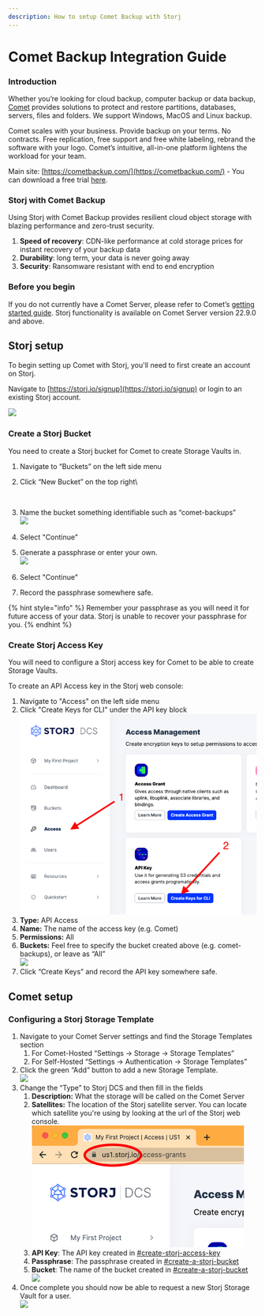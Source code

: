 ```yaml
---
description: How to setup Comet Backup with Storj
---
```


# Comet Backup Integration Guide

### Introduction

Whether you’re looking for cloud backup, computer backup or data backup, [Comet](https://cometbackup.com/) provides solutions to protect and restore partitions, databases, servers, files and folders. We support Windows, MacOS and Linux backup.

Comet scales with your business. Provide backup on your terms. No contracts. Free replication, free support and free white labeling, rebrand the software with your logo. Comet’s intuitive, all-in-one platform lightens the workload for your team.

Main site: [https://cometbackup.com/](https://cometbackup.com/) - You can download a free trial [here](https://cometbackup.com/signup).

### Storj with Comet Backup

Using Storj with Comet Backup provides resilient cloud object storage with blazing performance and zero-trust security.

1. **Speed of recovery**: CDN-like performance at cold storage prices for instant recovery of your backup data
2. **Durability**: long term, your data is never going away
3. **Security**: Ransomware resistant with end to end encryption

### Before you begin&#x20;

If you do not currently have a Comet Server, please refer to Comet’s [getting started guide](https://docs.cometbackup.com/latest/). Storj functionality is available on Comet Server version 22.9.0 and above.&#x20;

## Storj setup

To begin setting up Comet with Storj, you'll need to first create an account on Storj.

Navigate to [https://storj.io/signup](https://storj.io/signup) or login to an existing Storj account.

![](https://lh5.googleusercontent.com/RhslyMTj8ubEkpt-yHlE3w3eUPF6MX5-gK5H\_QU5TzqVMQV7TL4H5H7JcW4gWeU7WyoveqwK2IEu0ADjL-q4Jy3cDyVSoNHN8tgBS\_swT2\_ob-FZ6zP\_QLhpYai\_gM5wHYU3ObIfYPrPVNg-gcABe4A\_AtZRSsg-xzVcQlJ5hhnLS2vUKTikpDPvAg)

### Create a Storj Bucket

&#x20;You need to create a Storj bucket for Comet to create Storage Vaults in.&#x20;

1. Navigate to “Buckets” on the left side menu
2.  Click “New Bucket” on the top right\


    <figure><img src="https://lh4.googleusercontent.com/8e7Gk8yvyWm_V67JUVErQo3yRb89O4R9YwiEmixsbtSQK8J43vkGvxac9XpSPWSPmISRmK2HF3JHjnKLimYN1dQTYZNcRpUcPFLsrqxnLbwMkBNB7u8hQzb9ro8RzMZZXNvcQE_kvOIO7NgF5oWO7GLPSrFKjXpUy2FbfK7U9AfdvNbRAo96QLuYDw" alt=""><figcaption></figcaption></figure>
3. Name the bucket something identifiable such as “comet-backups”\
   ![](https://lh6.googleusercontent.com/6\_SKlYLgxlTYsLJRrOKU4WPVcHOv31VOfpx79riaV1UXksquQXWP1lOqBfe667F6uZ\_GGE21DuwxoNzy\_0XORbDuSYt0wb\_f6lT9lQS2MbH1p5L4nutVVGtFxXE5OK2dWdTjY1ot-mt1sleyl11X68SeVtmmdMUq7GZ-UwRPMsvnuktFmtFMAD2TNQ)
4. Select "Continue"
5. Generate a passphrase or enter your own.\
   ![](https://lh3.googleusercontent.com/EkKbpTiLXC953KQLMbHfbCFKZ2xm3y9WLA8XoQJk0U7aLAIe1lhS3c4kXTpI1ibHMnRRWjXkE7Yacoq7DlBphVZxzwcce2PxiJU6VjKv99Sa8zZ3qOl6bpmA-08BW1VqtO14lO4SZj2ZnQIdb264zi1l9kO3Olo2caw3rQocOAylBg8PRFSIj5Mxkg)
6. Select "Continue"
7. Record the passphrase somewhere safe.

{% hint style="info" %}
Remember your passphrase as you will need it for future access of your data. Storj is unable to recover your passphrase for you.
{% endhint %}

### Create Storj Access Key

You will need to configure a Storj access key for Comet to be able to create Storage Vaults.&#x20;

To create an API Access key in the Storj web console:

1. Navigate to "Access" on the left side menu
2. Click "Create Keys for CLI" under the API key block\
   ![](<../.gitbook/assets/Screen Shot 2022-09-09 at 9.03.17 AM.png>)
3. **Type:** API Access
4. **Name:** The name of the access key (e.g. Comet)
5. **Permissions:** All
6. **Buckets:** Feel free to specify the bucket created above (e.g. comet-backups), or leave as “All”\
   ![](https://lh3.googleusercontent.com/mOYHJkcfQ7qj5BpkgICFBB35-EsRStC64m\_gAloDXsRfl3QrHw2r2kMNfidqog0l1070zvRyU7UmJLtox7mE0OfKYGp4Mok1yvS9Eqov2V\_5MDRIYethXeYYVlfe5g45\_JM-w32wuZb3H4w0BAQaL75Mim4VNQxN5HwvlBqg6L3DthzF8icKwWQvBQ)
7. Click “Create Keys” and record the API key somewhere safe.

## Comet setup

### Configuring a Storj Storage Template

1. Navigate to your Comet Server settings and find the Storage Templates section
   1. &#x20;For Comet-Hosted “Settings -> Storage -> Storage Templates”
   2. For Self-Hosted “Settings -> Authentication -> Storage Templates”
2. Click the green “Add” button to add a new Storage Template.\
   ![](https://lh4.googleusercontent.com/tQzG0Grs6Ynqzg5Y5f3OATY11m2uVP3IsVhOTsWxwbYogcrR9TOUeM8Vcl5hogaG4djrZGbs91xQAJBsaPmCfws2zfIf5ValxIbIuLTuw0207D5lpFpZVPBC5PNVS2\_JBWD03Yb4gCfGo\_IoUDliajaZA0l8ZQKKAVv7pHnemudvZEfOEj5KDGdyvw)
3. Change the “Type” to Storj DCS and then fill in the fields
   1. **Description:** What the storage will be called on the Comet Server
   2. **Satellites:** The location of the Storj satellite server. You can locate which satellite you're using by looking at the url of the Storj web console. \
      ![](<../.gitbook/assets/Screen Shot 2022-09-09 at 9.11.25 AM.png>)
   3. **API Key**: The API key created in [#create-storj-access-key](comet-backup-integration-guide.md#create-storj-access-key "mention")
   4. **Passphrase**: The passphrase created in [#create-a-storj-bucket](comet-backup-integration-guide.md#create-a-storj-bucket "mention")
   5. **Bucket**: The name of the bucket created in [#create-a-storj-bucket](comet-backup-integration-guide.md#create-a-storj-bucket "mention")\
      ![](https://lh4.googleusercontent.com/Nq8t3od-8LOpq6Ez65J4\_I9Mer3560zSWbdQw26V72x8sKoV23ILtclJ6pPMKWJfr2HqjN4vkyFGQjYWU88tEZZ83CfemCeyZfBHkOqBbIT9\_3wPgp7xVsLfE3TpxOqIgFCCj\_hTI55Dd9DG\_GtBpTtYgqyj5NWIvKpH63CWx5WI0KEwqlQN4stk3w)
4. Once complete you should now be able to request a new Storj Storage Vault for a user.\
   ![](https://lh3.googleusercontent.com/TqQOk5N0fIGOuBiDOHJWyqGhxVfxddjuZYIE3EL-IvhwbMnuO-HSgUK9-fneTNlVLkJRD6DfB9MzwYG1lmzDR9VB48NMJrUho9my-V6LqL2N4ZFScE4b5-Xas0kpTjL0XnNIA9YrqLpOAHa6g\_5WDaPBQ47MldrafK1p3O-z0grEhgq6j9H8uA4GIA)
